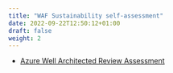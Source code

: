 ```yaml
---
title: "WAF Sustainability self-assessment"
date: 2022-09-22T12:50:12+01:00
draft: false
weight: 2
---
```



- [Azure Well Architected Review Assessment](https://docs.microsoft.com/en-us/assessments/?mode=pre-assessment&id=azure-architecture-review)
